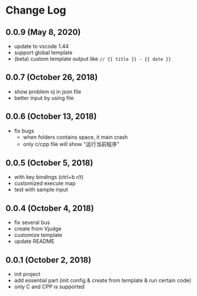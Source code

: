 # Change Log
## 0.0.9 (May 8, 2020)
- update to vscode 1.44
- support global template
- (beta) custom template output like `// {{ title }} - {{ date }}`

## 0.0.7 (October 26, 2018)
- show problem oj in json file
- better input by using file

## 0.0.6 (October 13, 2018)
- fix bugs
  - when folders contains space, it main crash
  - only c/cpp file will show "运行当前程序"

## 0.0.5 (October 5, 2018)
- with key bindings (ctrl+b r/t)
- customized execute map
- test with sample input

## 0.0.4 (October 4, 2018)
- fix several bus
- create from Vjudge
- customize template
- update README

## 0.0.1 (October 2, 2018)
- init project
- add essential part (init config & create from template & run certain code)
- only C and CPP is supported